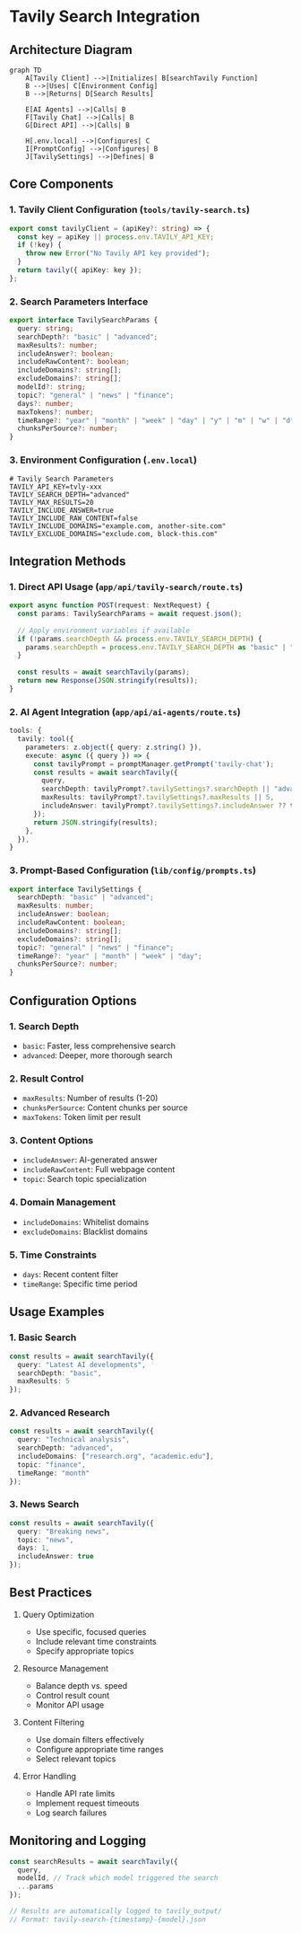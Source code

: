 # Tavily Search Integration

## Architecture Diagram

```mermaid
graph TD
    A[Tavily Client] -->|Initializes| B[searchTavily Function]
    B -->|Uses| C[Environment Config]
    B -->|Returns| D[Search Results]
    
    E[AI Agents] -->|Calls| B
    F[Tavily Chat] -->|Calls| B
    G[Direct API] -->|Calls| B
    
    H[.env.local] -->|Configures| C
    I[PromptConfig] -->|Configures| B
    J[TavilySettings] -->|Defines| B
```

## Core Components

### 1. Tavily Client Configuration (`tools/tavily-search.ts`)
```typescript
export const tavilyClient = (apiKey?: string) => {
  const key = apiKey || process.env.TAVILY_API_KEY;
  if (!key) {
    throw new Error("No Tavily API key provided");
  }
  return tavily({ apiKey: key });
};
```

### 2. Search Parameters Interface
```typescript
export interface TavilySearchParams {
  query: string;
  searchDepth?: "basic" | "advanced";
  maxResults?: number;
  includeAnswer?: boolean;
  includeRawContent?: boolean;
  includeDomains?: string[];
  excludeDomains?: string[];
  modelId?: string;
  topic?: "general" | "news" | "finance";
  days?: number;
  maxTokens?: number;
  timeRange?: "year" | "month" | "week" | "day" | "y" | "m" | "w" | "d";
  chunksPerSource?: number;
}
```

### 3. Environment Configuration (`.env.local`)
```env
# Tavily Search Parameters
TAVILY_API_KEY=tvly-xxx
TAVILY_SEARCH_DEPTH="advanced"
TAVILY_MAX_RESULTS=20
TAVILY_INCLUDE_ANSWER=true
TAVILY_INCLUDE_RAW_CONTENT=false
TAVILY_INCLUDE_DOMAINS="example.com, another-site.com"
TAVILY_EXCLUDE_DOMAINS="exclude.com, block-this.com"
```

## Integration Methods

### 1. Direct API Usage (`app/api/tavily-search/route.ts`)
```typescript
export async function POST(request: NextRequest) {
  const params: TavilySearchParams = await request.json();
  
  // Apply environment variables if available
  if (!params.searchDepth && process.env.TAVILY_SEARCH_DEPTH) {
    params.searchDepth = process.env.TAVILY_SEARCH_DEPTH as "basic" | "advanced";
  }
  
  const results = await searchTavily(params);
  return new Response(JSON.stringify(results));
}
```

### 2. AI Agent Integration (`app/api/ai-agents/route.ts`)
```typescript
tools: {
  tavily: tool({
    parameters: z.object({ query: z.string() }),
    execute: async ({ query }) => {
      const tavilyPrompt = promptManager.getPrompt('tavily-chat');
      const results = await searchTavily({ 
        query,
        searchDepth: tavilyPrompt?.tavilySettings?.searchDepth || "advanced",
        maxResults: tavilyPrompt?.tavilySettings?.maxResults || 5,
        includeAnswer: tavilyPrompt?.tavilySettings?.includeAnswer ?? true,
      });
      return JSON.stringify(results);
    },
  }),
}
```

### 3. Prompt-Based Configuration (`lib/config/prompts.ts`)
```typescript
export interface TavilySettings {
  searchDepth: "basic" | "advanced";
  maxResults: number;
  includeAnswer: boolean;
  includeRawContent: boolean;
  includeDomains?: string[];
  excludeDomains?: string[];
  topic?: "general" | "news" | "finance";
  timeRange?: "year" | "month" | "week" | "day";
  chunksPerSource?: number;
}
```

## Configuration Options

### 1. Search Depth
- `basic`: Faster, less comprehensive search
- `advanced`: Deeper, more thorough search

### 2. Result Control
- `maxResults`: Number of results (1-20)
- `chunksPerSource`: Content chunks per source
- `maxTokens`: Token limit per result

### 3. Content Options
- `includeAnswer`: AI-generated answer
- `includeRawContent`: Full webpage content
- `topic`: Search topic specialization

### 4. Domain Management
- `includeDomains`: Whitelist domains
- `excludeDomains`: Blacklist domains

### 5. Time Constraints
- `days`: Recent content filter
- `timeRange`: Specific time period

## Usage Examples

### 1. Basic Search
```typescript
const results = await searchTavily({
  query: "Latest AI developments",
  searchDepth: "basic",
  maxResults: 5
});
```

### 2. Advanced Research
```typescript
const results = await searchTavily({
  query: "Technical analysis",
  searchDepth: "advanced",
  includeDomains: ["research.org", "academic.edu"],
  topic: "finance",
  timeRange: "month"
});
```

### 3. News Search
```typescript
const results = await searchTavily({
  query: "Breaking news",
  topic: "news",
  days: 1,
  includeAnswer: true
});
```

## Best Practices

1. Query Optimization
   - Use specific, focused queries
   - Include relevant time constraints
   - Specify appropriate topics

2. Resource Management
   - Balance depth vs. speed
   - Control result count
   - Monitor API usage

3. Content Filtering
   - Use domain filters effectively
   - Configure appropriate time ranges
   - Select relevant topics

4. Error Handling
   - Handle API rate limits
   - Implement request timeouts
   - Log search failures

## Monitoring and Logging

```typescript
const searchResults = await searchTavily({
  query,
  modelId, // Track which model triggered the search
  ...params
});

// Results are automatically logged to tavily_output/
// Format: tavily-search-{timestamp}-{model}.json
```